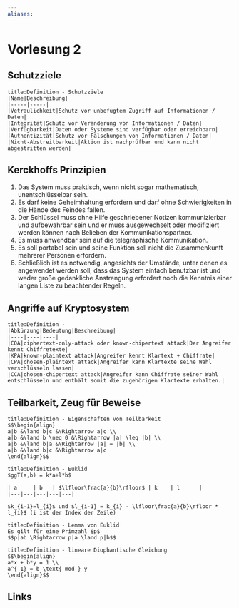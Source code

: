 ```yaml
---
aliases: 
---
```

# Vorlesung 2 
## Schutzziele
```ad-abstract
title:Definition - Schutzziele
|Name|Beschreibung|
|-----|-----|
|Vetraulichkeit|Schutz vor unbefugtem Zugriff auf Informationen / Daten|
|Integrität|Schutz vor Veränderung von Informationen / Daten|
|Verfügbarkeit|Daten oder Systeme sind verfügbar oder erreichbarn|
|Authentizität|Schutz vor Fälschungen von Informationen / Daten|
|Nicht-Abstreitbarkeit|Aktion ist nachprüfbar und kann nicht abgestritten werden|

```
## Kerckhoffs Prinzipien
1. Das System muss praktisch, wenn nicht sogar mathematisch, unentschlüsselbar sein.
2. Es darf keine Geheimhaltung erfordern und darf ohne Schwierigkeiten in die Hände des Feindes fallen.
3. Der Schlüssel muss ohne Hilfe geschriebener Notizen kommunizierbar und aufbewahrbar sein und er muss ausgewechselt oder modifiziert werden können nach Belieben der Kommunikationspartner.
4. Es muss anwendbar sein auf die telegraphische Kommunikation.
5. Es soll portabel sein und seine Funktion soll nicht die Zusammenkunft mehrerer Personen erfordern.
6. Schließlich ist es notwendig, angesichts der Umstände, unter denen es angewendet werden soll, dass das System einfach benutzbar ist und weder große gedankliche Anstrengung erfordert noch die Kenntnis einer langen Liste zu beachtender Regeln.
## Angriffe auf Kryptosystem
```ad-abstract
title:Definition - 
|Abkürzung|Bedeutung|Beschreibung|
|----|----|----|
|COA|ciphertext-only-attack oder known-chipertext attack|Der Angreifer kennt Chiffretexte|
|KPA|known-plaintext attack|Angreifer kennt Klartext + Chiffrate|
|CPA|chosen-plaintext attack|Angreifer kann Klartexte seine Wahl verschlüsseln lassen|
|CCA|chosen-chipertext attack|Angreifer kann Chiffrate seiner Wahl entschlüsseln und enthält somit die zugehörigen Klartexte erhalten.|
```
## Teilbarkeit, Zeug für Beweise
```ad-abstract
title:Definition - Eigenschaften von Teilbarkeit
$$\begin{align}
a|b &\land b|c &\Rightarrow a|c \\
a|b &\land b \neq 0 &\Rightarrow |a| \leq |b| \\
a|b &\land b|a &\Rightarrow |a| = |b| \\
a|b &\land b|c &\Rightarrow a|c
\end{align}$$
```

```ad-abstract
title:Definition - Euklid
$ggT(a,b) = k*a+l*b$

| a     | b   | $\lfloor\frac{a}{b}\rfloor$ | k    | l      |
|---|---|---|---|---|

$k_{i-1}=l_{i}$ und $l_{i-1} = k_{i} - \lfloor\frac{a}{b}\rfloor * l_{i}$ (i ist der Index der Zeile)
```

```ad-abstract
title:Definition - Lemma von Euklid
Es gilt für eine Primzahl $p$
$$p|ab \Rightarrow p|a \land p|b$$
```

```ad-abstract
title:Definition - lineare Diophantische Gleichung
$$\begin{align}
a*x + b*y = 1 \\
a^{-1} = b \text{ mod } y
\end{align}$$
```
## Links